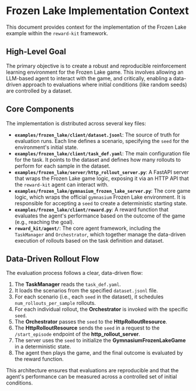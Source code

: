 # Frozen Lake Implementation Context

This document provides context for the implementation of the Frozen Lake example within the `reward-kit` framework.

## High-Level Goal

The primary objective is to create a robust and reproducible reinforcement learning environment for the Frozen Lake game. This involves allowing an LLM-based agent to interact with the game, and critically, enabling a data-driven approach to evaluations where initial conditions (like random seeds) are controlled by a dataset.

## Core Components

The implementation is distributed across several key files:

-   **`examples/frozen_lake/client/dataset.jsonl`**: The source of truth for evaluation runs. Each line defines a scenario, specifying the `seed` for the environment's initial state.
-   **`examples/frozen_lake/client/task_def.yaml`**: The main configuration file for the task. It points to the dataset and defines how many rollouts to perform for each sample in the dataset.
-   **`examples/frozen_lake/server/http_rollout_server.py`**: A FastAPI server that wraps the Frozen Lake game logic, exposing it via an HTTP API that the `reward-kit` agent can interact with.
-   **`examples/frozen_lake/gymnasium_frozen_lake_server.py`**: The core game logic, which wraps the official `gymnasium` Frozen Lake environment. It is responsible for accepting a `seed` to create a deterministic starting state.
-   **`examples/frozen_lake/client/reward.py`**: A reward function that evaluates the agent's performance based on the outcome of the game (e.g., reaching the goal).
-   **`reward_kit/agent/`**: The core agent framework, including the `TaskManager` and `Orchestrator`, which together manage the data-driven execution of rollouts based on the task definition and dataset.

## Data-Driven Rollout Flow

The evaluation process follows a clear, data-driven flow:

1.  The **TaskManager** reads the `task_def.yaml`.
2.  It loads the scenarios from the specified `dataset.jsonl` file.
3.  For each scenario (i.e., each `seed` in the dataset), it schedules `num_rollouts_per_sample` rollouts.
4.  For each individual rollout, the **Orchestrator** is invoked with the specific `seed`.
5.  The **Orchestrator** passes the `seed` to the **HttpRolloutResource**.
6.  The **HttpRolloutResource** sends the `seed` in a request to the `/start_episode` endpoint of the **http_rollout_server**.
7.  The server uses the `seed` to initialize the **GymnasiumFrozenLakeGame** in a deterministic state.
8.  The agent then plays the game, and the final outcome is evaluated by the reward function.

This architecture ensures that evaluations are reproducible and that the agent's performance can be measured across a controlled set of initial conditions.
